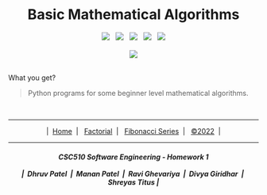 <h1 align="center">
  Basic Mathematical Algorithms
</h1>

<div align="center">
  <img src="https://img.shields.io/github/repo-size/divyagiridhar/CSC-510-Group-25?color=brightgreen"> &nbsp;
  <img src="https://img.shields.io/github/search/divyagiridhar/CSC-510-Group-25/goto"> &nbsp;
  <img src="https://img.shields.io/github/license/divyagiridhar/CSC-510-Group-25"> &nbsp;
  <img src="https://img.shields.io/github/commit-activity/m/divyagiridhar/CSC-510-Group-25?color=blueviolet"> &nbsp;
  <a href="https://zenodo.org/badge/latestdoi/383077871">
    <img src="https://zenodo.org/badge/383077871.svg">
  </a>
</div>

<br>

<div align="center">
  <img src="https://miro.medium.com/max/800/1*2_Xc-fL_3zWlq21zmhK9rg.jpeg">
</div>

<br>

What you get?
> Python programs for some beginner level mathematical algorithms.

<br>

<hr>
<p align="center">
  | &nbsp;<a href="/README.md">Home</a> &nbsp;|&nbsp;
  &nbsp;<a href="/data/FACTORIAL.md">Factorial</a> &nbsp;|&nbsp;
  &nbsp;<a href="/data/FIBONACCI.md">Fibonacci Series</a> &nbsp;|&nbsp;
  &nbsp;<a href="/LICENSE">&copy;2022</a> &nbsp;|
</p>

<hr>
<p>
  <h5 align="center"> CSC510 Software Engineering - Homework 1
  <br><br>
  | &nbsp;Dhruv Patel &nbsp;|&nbsp; Manan Patel &nbsp;|&nbsp; Ravi Ghevariya &nbsp;|&nbsp; Divya Giridhar &nbsp;|&nbsp; Shreyas Titus |
  </h5>
</p>
